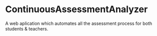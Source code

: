 # ContinuousAssessmentAnalyzer

A web aplication which automates all the assessment process for both students & teachers.
